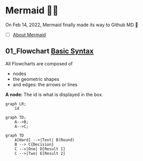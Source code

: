 # Mermaid 🧜‍♀️
On Feb 14, 2022, Mermaid finally made its way to Github MD 👏
- [ ] [About Mermaid](http://mermaid-js.github.io/mermaid/#/)

## 01_Flowchart [Basic Syntax](https://mermaid-js.github.io/mermaid/#/./flowchart?id=flowcharts-basic-syntax)
All Flowcharts are composed of 
- nodes
- the geometric shapes
- and edges: the arrows or lines

**A node:** The id is what is displayed in the box.
```mermaid
graph LR;
    id
```


```mermaid
graph TD;
    A-->B;
    A-->C;
```


```mermaid
graph TD
    A[Hard] -->|Text| B(Round)
    B --> C{Decision}
    C -->|One| D[Result 1]
    C -->|Two| E[Result 2]
```
